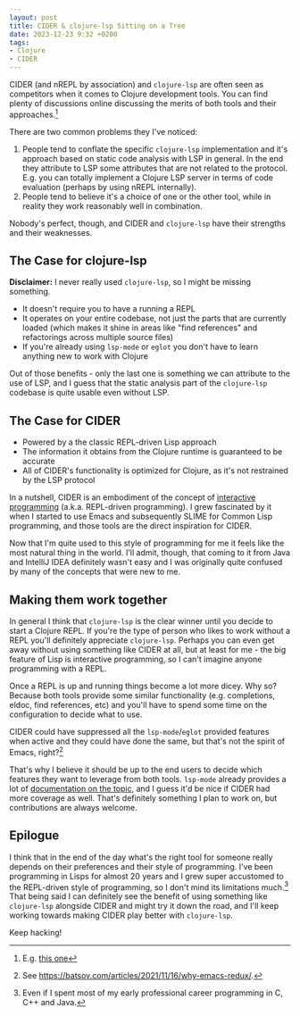 ```yaml
---
layout: post
title: CIDER & clojure-lsp Sitting on a Tree
date: 2023-12-23 9:32 +0200
tags:
- Clojure
- CIDER
---
```


CIDER (and nREPL by association) and `clojure-lsp` are often seen as competitors when it comes to Clojure development tools. You can find plenty of discussions online
discussing the merits of both tools and their approaches.[^1]

There are two common problems they I've noticed:

1. People tend to conflate the specific `clojure-lsp` implementation and it's approach based on static code analysis with LSP in general. In the end they attribute to LSP some attributes that are not related to the protocol. E.g. you can totally implement a Clojure LSP server in terms of code evaluation (perhaps by using nREPL internally).
2. People tend to believe it's a choice of one or the other tool, while in reality they work reasonably well in combination.

Nobody's perfect, though, and CIDER and `clojure-lsp` have their strengths and their weaknesses.

## The Case for clojure-lsp

**Disclaimer:** I never really used `clojure-lsp`, so I might be missing something.

- It doesn't require you to have a running a REPL
- It operates on your entire codebase, not just the parts that are currently
  loaded (which makes it shine in areas like "find references" and refactorings
  across multiple source files)
- If you're already using `lsp-mode` or `eglot` you don't have to learn anything new to work with Clojure

Out of those benefits - only the last one is something we can attribute to the use of LSP, and I guess that the static analysis part of the `clojure-lsp` codebase is quite usable even without LSP.

## The Case for CIDER

- Powered by a the classic REPL-driven Lisp approach
- The information it obtains from the Clojure runtime is guaranteed to be accurate
- All of CIDER's functionality is optimized for Clojure, as it's not restrained by the LSP protocol

In a nutshell, CIDER is an embodiment of the concept of [interactive programming](https://docs.cider.mx/cider/usage/interactive_programming.html) (a.k.a. REPL-driven programming). I grew fascinated by it when I started to use Emacs and subsequently SLIME for Common Lisp programming, and those tools are the direct inspiration for CIDER.

Now that I'm quite used to this style of programming for me it feels like the most natural thing in the world. I'll admit, though, that coming to it from Java and IntelliJ IDEA definitely wasn't easy and I was originally quite confused by many of the concepts that were new to me.

## Making them work together

In general I think that `clojure-lsp` is the clear winner until you decide to
start a Clojure REPL. If you're the type of person who likes to work without a
REPL you'll definitely appreciate `clojure-lsp`. Perhaps you can even get away
without using something like CIDER at all, but at least for me - the big feature
of Lisp is interactive programming, so I can't imagine anyone programming with a
REPL.

Once a REPL is up and running things become a lot more dicey. Why so? Because
both tools provide some similar functionality (e.g. completions, eldoc, find
references, etc) and you'll have to spend some time on the configuration to
decide what to use.

CIDER could have suppressed all the `lsp-mode`/`eglot` provided features when
active and they could have done the same, but that's not the spirit of Emacs,
right?[^2]

That's why I believe it should be up to the end users to decide which features
they want to leverage from both tools. `lsp-mode` already provides a lot of
[documentation on the
topic](https://emacs-lsp.github.io/lsp-mode/tutorials/clojure-guide/), and I
guess it'd be nice if CIDER had more coverage as well. That's definitely
something I plan to work on, but contributions are always welcome.

## Epilogue

I think that in the end of the day what's the right tool for someone really
depends on their preferences and their style of programming. I've been
programming in Lisps for almost 20 years and I grew super accustomed to the
REPL-driven style of programming, so I don't mind its limitations much.[^3] That
being said I can definitely see the benefit of using something like
`clojure-lsp` alongside CIDER and might try it down the road, and I'll keep
working towards making CIDER play better with `clojure-lsp`.

Keep hacking!

[^1]: E.g. [this one](https://www.reddit.com/r/Clojure/comments/d01ux4/is_lspclojure_redundant_with_cider/)
[^2]: See <https://batsov.com/articles/2021/11/16/why-emacs-redux/>.
[^3]: Even if I spent most of my early professional career programming in C, C++ and Java.
